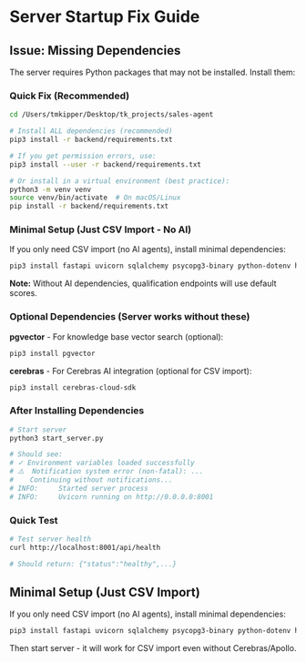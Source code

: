 # Server Startup Fix Guide

## Issue: Missing Dependencies

The server requires Python packages that may not be installed. Install them:

### Quick Fix (Recommended)

```bash
cd /Users/tmkipper/Desktop/tk_projects/sales-agent

# Install ALL dependencies (recommended)
pip3 install -r backend/requirements.txt

# If you get permission errors, use:
pip3 install --user -r backend/requirements.txt

# Or install in a virtual environment (best practice):
python3 -m venv venv
source venv/bin/activate  # On macOS/Linux
pip install -r backend/requirements.txt
```

### Minimal Setup (Just CSV Import - No AI)

If you only need CSV import (no AI agents), install minimal dependencies:

```bash
pip3 install fastapi uvicorn sqlalchemy psycopg3-binary python-dotenv httpx beautifulsoup4 requests pydantic
```

**Note:** Without AI dependencies, qualification endpoints will use default scores.

### Optional Dependencies (Server works without these)

**pgvector** - For knowledge base vector search (optional):
```bash
pip3 install pgvector
```

**cerebras** - For Cerebras AI integration (optional for CSV import):
```bash
pip3 install cerebras-cloud-sdk
```

### After Installing Dependencies

```bash
# Start server
python3 start_server.py

# Should see:
# ✓ Environment variables loaded successfully
# ⚠️  Notification system error (non-fatal): ...
#    Continuing without notifications...
# INFO:     Started server process
# INFO:     Uvicorn running on http://0.0.0.0:8001
```

### Quick Test

```bash
# Test server health
curl http://localhost:8001/api/health

# Should return: {"status":"healthy",...}
```

## Minimal Setup (Just CSV Import)

If you only need CSV import (no AI agents), install minimal dependencies:

```bash
pip3 install fastapi uvicorn sqlalchemy psycopg3-binary python-dotenv httpx beautifulsoup4 requests pydantic
```

Then start server - it will work for CSV import even without Cerebras/Apollo.

